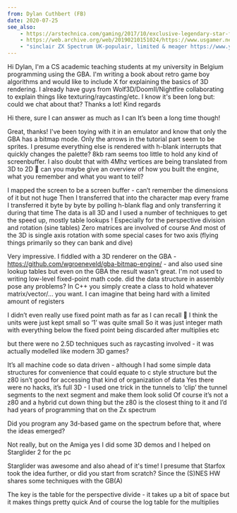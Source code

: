 ```yaml
---
from: Dylan Cuthbert (FB)
date: 2020-07-25
see_also:
    - https://arstechnica.com/gaming/2017/10/exclusive-legendary-star-fox-coder-on-series-history-surprise-sequel-launch/
    - https://web.archive.org/web/20190210151024/https://www.usgamer.net/articles/dylan-cuthbert-star-fox-game-boy-hacking-feature-interview
    - "sinclair ZX Spectrum UK-populair, limited & meager https://www.youtube.com/watch?v=1NiK-eghxi8 3:25"
---
```


Hi Dylan,
I'm a CS academic teaching students at my university in Belgium programming using the GBA. I'm writing a book about retro game boy algorithms and would like to include X for explaining the basics of 3D rendering. I already have guys from Wolf3D/DoomII/Nightfire collaborating to explain things like texturing/raycasting/etc. I know it's been long but: could we chat about that? Thanks a lot! Kind regards

Hi there, sure I can answer as much as I can
It’s been a long time though!

Great, thanks! I've been toying with it in an emulator and know that only the GBA has a bitmap mode. Only the arrows in the tutorial part seem to be sprites. I presume everything else is rendered with h-blank interrupts that quickly changes the palette?  8kb ram seems too little to hold any kind of screenbuffer. I also doubt that with 4Mhz vertices are being translated from 3D to 2D 🙂 can you maybe give an overview of how you built the engine, what you remember and what you want to tell?

I mapped the screen to be a screen buffer - can’t remember the dimensions of it but not huge 
Then I transferred that into the character map every frame
I transferred it byte by byte by polling h-blank flag and only transferring it during that time
The data is all 3D and I used a number of techniques to get the speed up, mostly table lookups ! Especially for the perspective division and rotation (sine tables)
Zero matrices are involved of course
And most of the 3D is single axis rotation with some special cases for two axis (flying things primarily so they can bank and dive)

Very impressive. I fiddled with a 3D renderer on the GBA - https://github.com/wgroeneveld/gba-bitmap-engine/ - and also used sine lookup tables but even on the GBA the result wasn't great. I'm not used to writing low-level fixed-point math code.
did the data structure in assembly pose any problems? In C++ you simply create a class to hold whatever matrix/vector/... you want. I can imagine that being hard with a limited amount of registers

I didn’t even really use fixed point math as far as I can recall 🙂 I think the units were just kept small so ‘1’ was quite small
So it was just integer math with everything below the fixed point being discarded after multiplies  etc

but there were no 2.5D techniques such as raycasting involved - it was actually modelled like modern 3D games?

It’s all machine code so data driven - although I had some simple data structures for convenience that could equate to c style structure but the z80 isn’t good for accessing that kind of organization of data
Yes there were no hacks, it’s full 3D - I used one trick in the tunnels to ‘clip’ the tunnel segments to the next segment  and make them look solid
Of course it’s not a z80 and a hybrid cut down thing but the z80 is the closest thing to it and I’d had years of programming that on the Zx spectrum

Did you program any 3d-based game on the spectrum before that, where the ideas emerged?

Not really, but on the Amiga yes I did some 3D demos and I helped on Starglider 2 for the pc

Starglider was awesome and also ahead of it's time! I presume that Starfox took the idea further, or did you start from scratch? Since the (S)NES HW shares some techniques with the GB(A)

The key is the table for the perspective divide - it takes up a bit of space but it makes things pretty quick 
And of course the log table for the multiplies
